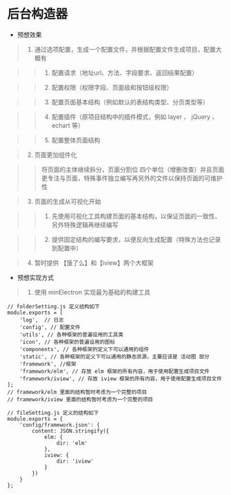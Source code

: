 # 后台构造器

- 预想效果

> 1. 通过选项配置，生成一个配置文件，并根据配置文件生成项目，配置大概有

>> 1. 配置请求（地址url、方法、字段要求、返回结果配置）

>> 2. 配置权限（权限字段、页面级和按钮级权限）

>> 3. 配置页面基本结构（例如默认的表结构类型、分页类型等）

>> 4. 配置插件（原项目结构中的插件模式，例如 layer 、 jQuery 、 echart 等）

>> 5. 配置整体页面结构

> 2. 页面更加组件化

>> 将页面的主体继续拆分，页面分割位 四个单位（增删改查）并且页面更专注与页面，特殊事件独立编写再另外的文件以保持页面的可维护性

> 3. 页面的生成从可视化开始

>> 1. 先使用可视化工具构建页面的基本结构，以保证页面的一致性、另外特殊逻辑再继续编写

>> 2. 提供固定结构的编写要求，以便反向生成配置（特殊方法也记录到配置中）

> 4. 暂时提供 【饿了么】和【iview】两个大框架

- 预想实现方式

> 1. 使用 minElectron 实现最为基础的构建工具

```
// folderSetting.js 定义结构如下
module.exports = [
    'log',  // 日志
    'config', // 配置文件
    'utils', // 各种框架的普遍设用的工具类 
    'icon', // 各种框架的普遍设用的图标 
    'components', // 各种框架的定义下可以通用的组件 
    'static', // 各种框架的定义下可以通用的静态资源，主要应该是 活动图 部分 
    'framework', //框架
    'framework/elm', // 存放 elm 框架的所有内容，用于使用配置生成项目文件
    'framework/iview', // 存放 iview 框架的所有内容，用于使用配置生成项目文件
];
// framework/elm 里面的结构暂时考虑为一个完整的项目
// framework/iview 里面的结构暂时考虑为一个完整的项目

// fileSetting.js 定义的结构如下
module.exports = {
    'config/framework.json': {
        content: JSON.stringify({
            elm: {
                dir: 'elm'
            },
            iview: {
                dir: 'iview'
            }
        })
    }
};
```